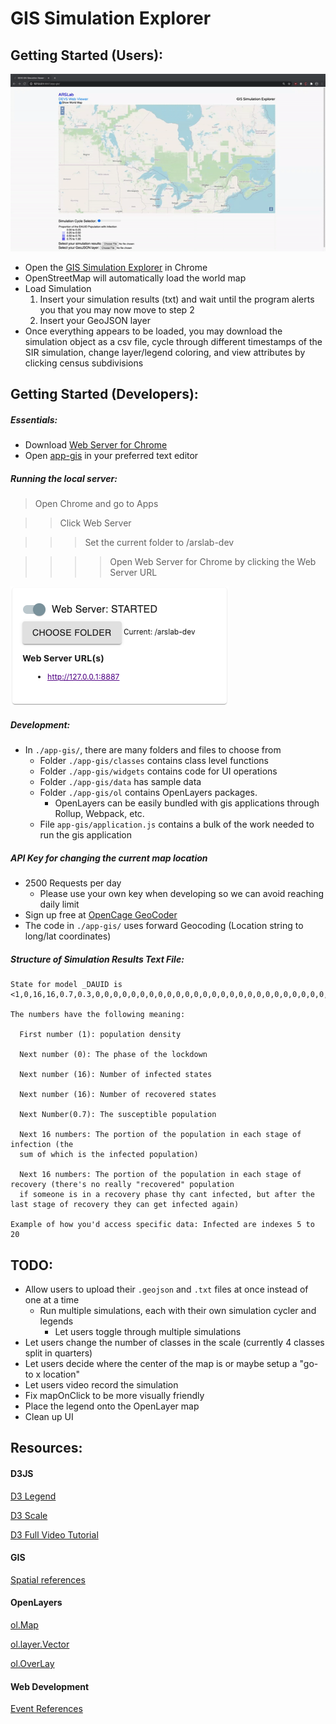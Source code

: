 # GIS Simulation Explorer

## Getting Started (Users):
[![Demo CountPages alpha](/app-gis/demo.gif)](https://youtu.be/liGqAIcnNUo)
- Open the [GIS Simulation Explorer](https://staubibr.github.io/arslab-dev/app-gis/index.html) in Chrome 
- OpenStreetMap will automatically load the world map
- Load Simulation
  1. Insert your simulation results (txt) and wait until the program alerts you that you may now move to step 2
  2. Insert your GeoJSON layer 
- Once everything appears to be loaded, you may download the simulation object as a csv file, cycle through different timestamps of the SIR simulation, change layer/legend coloring, and view attributes by clicking census subdivisions
  

## Getting Started (Developers):
##### Essentials:
- Download [Web Server for Chrome](https://chrome.google.com/webstore/detail/web-server-for-chrome/ofhbbkphhbklhfoeikjpcbhemlocgigb)
- Open [app-gis](https://github.com/staubibr/arslab-dev/tree/master/app-gis) in your preferred text editor 

##### Running the local server:
> Open Chrome and go to Apps

>> Click Web Server

>>> Set the current folder to /arslab-dev 

>>>> Open Web Server for Chrome by clicking the Web Server URL

![Web Server.](/app-gis/webserver.png "Web Server image.")

##### Development:
- In `./app-gis/`, there are many folders and files to choose from
  - Folder `./app-gis/classes` contains class level functions
  - Folder `./app-gis/widgets` contains code for UI operations
  - Folder `./app-gis/data` has sample data 
  - Folder `./app-gis/ol` contains OpenLayers packages. 
    - OpenLayers can be easily bundled with gis applications through Rollup, Webpack, etc. 
  - File `app-gis/application.js` contains a bulk of the work needed to run the gis application

##### API Key for changing the current map location
- 2500 Requests per day
  - Please use your own key when developing so we can avoid reaching daily limit
- Sign up free at [OpenCage GeoCoder](https://opencagedata.com/)
- The code in `./app-gis/` uses forward Geocoding (Location string to long/lat coordinates)

##### Structure of Simulation Results Text File:
    State for model _DAUID is <1,0,16,16,0.7,0.3,0,0,0,0,0,0,0,0,0,0,0,0,0,0,0,0,0,0,0,0,0,0,0,0,0,0,0,0,0,0,0>
    
    The numbers have the following meaning:

      First number (1): population density
      
      Next number (0): The phase of the lockdown
      
      Next number (16): Number of infected states
      
      Next number (16): Number of recovered states
      
      Next Number(0.7): The susceptible population
      
      Next 16 numbers: The portion of the population in each stage of infection (the  
      sum of which is the infected population)
      
      Next 16 numbers: The portion of the population in each stage of recovery (there's no really "recovered" population
      if someone is in a recovery phase thy cant infected, but after the last stage of recovery they can get infected again)
    
    Example of how you'd access specific data: Infected are indexes 5 to 20

## TODO:
- Allow users to upload their `.geojson` and `.txt` files at once instead of one at a time
  - Run multiple simulations, each with their own simulation cycler and legends
    - Let users toggle through multiple simulations
- Let users change the number of classes in the scale (currently 4 classes split in quarters)
- Let users decide where the center of the map is or maybe setup a "go-to x location" 
- Let users video record the simulation
- Fix mapOnClick to be more visually friendly
- Place the legend onto the OpenLayer map
- Clean up UI

## Resources:

#### D3JS

[D3 Legend](https://github.com/susielu/d3-legend)  

[D3 Scale](https://github.com/d3/d3-scale)

[D3 Full Video Tutorial](https://www.youtube.com/watch?v=_8V5o2UHG0E)

#### GIS

[Spatial references](https://spatialreference.org/ref/epsg/)

#### OpenLayers

[ol.Map](https://openlayers.org/en/latest/apidoc/module-ol_Map-Map.html)  

[ol.layer.Vector](https://openlayers.org/en/latest/apidoc/module-ol_layer_Vector-VectorLayer.html)

[ol.OverLay](https://openlayers.org/en/latest/apidoc/module-ol_Overlay-Overlay.html)

#### Web Development

[Event References](https://developer.mozilla.org/en-US/docs/Web/Events)

